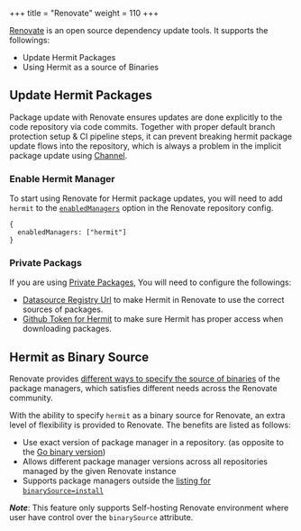 +++
title = "Renovate"
weight = 110
+++

[Renovate](https://docs.renovatebot.com/) is an open source dependency update tools. It supports the followings:

* Update Hermit Packages
* Using Hermit as a source of Binaries

## Update Hermit Packages

Package update with Renovate ensures updates are done explicitly to the code repository via code commits. Together with proper default branch protection setup & CI pipeline steps, it can prevent breaking hermit package update flows into the repository, which is always a problem in the implicit package update using [Channel](../updates).

### Enable Hermit Manager

To start using Renovate for Hermit package updates, you will need to add `hermit` to the [`enabledManagers`](https://docs.renovatebot.com/configuration-options/#enabledmanagers) option in the Renovate repository config.

```json5
{
  enabledManagers: ["hermit"]
}

```

### Private Packags

If you are using [Private Packages](../../packaging/private), You will need to configure the followings:

* [Datasource Registry Url](https://docs.renovatebot.com/modules/datasource/#hermit-datasource) to make Hermit in Renovate to use the correct sources of packages.
* [Github Token for Hermit](https://docs.renovatebot.com/modules/manager/hermit/#additional-information) to make sure Hermit has proper access when downloading packages.

## Hermit as Binary Source
Renovate provides [different ways to specify the source of binaries](https://docs.renovatebot.com/self-hosted-configuration/#binarysource) of the package managers, which satisfies different needs across the Renovate community. 

With the ability to specify `hermit` as a binary source for Renovate, an extra level of flexibility is provided to Renovate. The benefits are listed as follows:

* Use exact version of package manager in a repository. (as opposite to the [Go binary version](https://docs.renovatebot.com/golang/#go-binary-version))
* Allows different package manager versions across all repositories managed by the given Renovate instance
* Supports package managers outside the [listing for `binarySource=install`](https://docs.renovatebot.com/self-hosted-configuration/#binarysource)


***Note***: This feature only supports Self-hosting Renovate environment where user have control over the `binarySource` attribute.

